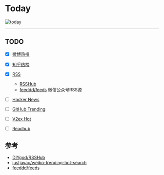 # Today

[![today](https://github.com/maguowei/today/actions/workflows/schedule.yml/badge.svg)](https://github.com/maguowei/today/actions/workflows/schedule.yml)

---

## TODO

- [x] [微博热搜](https://s.weibo.com/top/summary?cate=realtimehot)
- [x] [知乎热榜](https://www.zhihu.com/hot)
- [x] [RSS](rss.yml)
  - [RSSHub](https://docs.rsshub.app/)
  - [feeddd/feeds](https://github.com/feeddd/feeds)  微信公众号RSS源
- [ ] [Hacker News](https://news.ycombinator.com/news)
- [ ] [GitHub Trending](https://github.com/trending)
- [ ] [V2ex Hot](https://www.v2ex.com/?tab=hot)
- [ ] [Readhub](https://readhub.cn)


## 参考

- [DIYgod/RSSHub](https://github.com/DIYgod/RSSHub)
- [justjavac/weibo-trending-hot-search](https://github.com/justjavac/weibo-trending-hot-search)
- [feeddd/feeds](https://github.com/feeddd/feeds)
